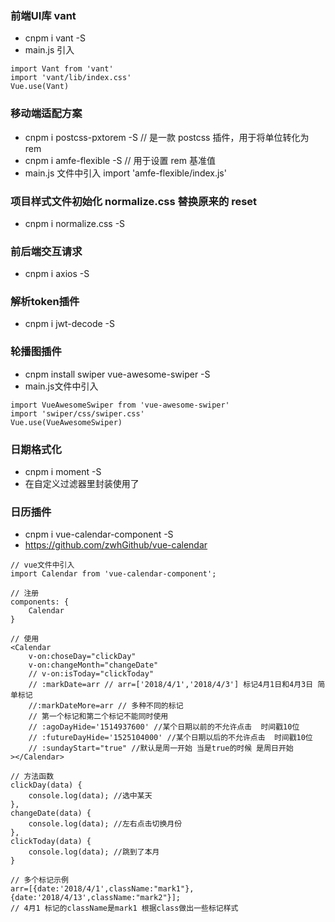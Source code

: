### 前端UI库 vant
* cnpm i vant -S
* main.js 引入
```
import Vant from 'vant'
import 'vant/lib/index.css'
Vue.use(Vant)
```

### 移动端适配方案
* cnpm i postcss-pxtorem -S  // 是一款 postcss 插件，用于将单位转化为 rem
* cnpm i amfe-flexible -S // 用于设置 rem 基准值
* main.js 文件中引入 import 'amfe-flexible/index.js'

### 项目样式文件初始化 normalize.css 替换原来的 reset
* cnpm i normalize.css -S

### 前后端交互请求
* cnpm i axios -S

### 解析token插件
* cnpm i jwt-decode -S

### 轮播图插件
* cnpm install swiper vue-awesome-swiper -S
* main.js文件中引入
```
import VueAwesomeSwiper from 'vue-awesome-swiper'
import 'swiper/css/swiper.css'
Vue.use(VueAwesomeSwiper)
```

### 日期格式化
* cnpm i moment -S
* 在自定义过滤器里封装使用了

### 日历插件
* cnpm i vue-calendar-component -S
* https://github.com/zwhGithub/vue-calendar
```
// vue文件中引入
import Calendar from 'vue-calendar-component'; 

// 注册
components: {
    Calendar
}

// 使用
<Calendar
    v-on:choseDay="clickDay"
    v-on:changeMonth="changeDate"
    // v-on:isToday="clickToday"
    // :markDate=arr // arr=['2018/4/1','2018/4/3'] 标记4月1日和4月3日 简单标记
    //:markDateMore=arr // 多种不同的标记
    // 第一个标记和第二个标记不能同时使用
    // :agoDayHide='1514937600' //某个日期以前的不允许点击  时间戳10位
    // :futureDayHide='1525104000' //某个日期以后的不允许点击  时间戳10位
    // :sundayStart="true" //默认是周一开始 当是true的时候 是周日开始
></Calendar>

// 方法函数
clickDay(data) {
    console.log(data); //选中某天
},
changeDate(data) {
    console.log(data); //左右点击切换月份
},
clickToday(data) {
    console.log(data); //跳到了本月
}

// 多个标记示例
arr=[{date:'2018/4/1',className:"mark1"}, {date:'2018/4/13',className:"mark2"}];
// 4月1 标记的className是mark1 根据class做出一些标记样式
```